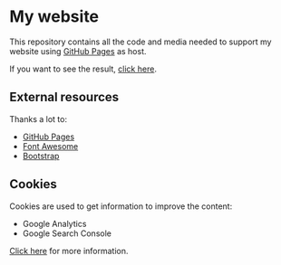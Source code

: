 # My website

This repository contains all the code and media needed to support my website using [GitHub Pages](https://pages.github.com/) as host.

If you want to see the result, [click here](http://spaccesi.com/?ref=GitHub). 

## External resources

Thanks a lot to:
- [GitHub Pages](https://pages.github.com/)
- [Font Awesome](https://fontawesome.com/)
- [Bootstrap](https://getbootstrap.com/)

## Cookies

Cookies are used to get information to improve the content:
- Google Analytics
- Google Search Console  

[Click here](http://spaccesi.com/privacy-policy.html) for more information.
